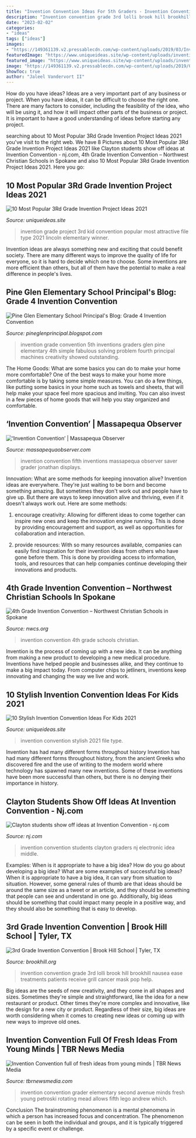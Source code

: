 ```yaml
---
title: "Invention Convention Ideas For 5th Graders - Invention Convention 4th Grade Schools Christian"
description: "Invention convention grade 3rd lolli brook hill brookhill nausea ease treatments patients receive grill cancer mask pop help"
date: "2023-02-02"
categories:
- "ideas"
tags: ["ideas"]
images:
- "https://149361139.v2.pressablecdn.com/wp-content/uploads/2019/03/Invention-Convention2-e1553630912558-768x1024.jpeg"
featuredImage: "https://www.uniqueideas.site/wp-content/uploads/invention-convention-sparks-creative-kids-connecticut-public-radio.jpg"
featured_image: "https://www.uniqueideas.site/wp-content/uploads/invention-convention-sparks-creative-kids-connecticut-public-radio.jpg"
image: "https://149361139.v2.pressablecdn.com/wp-content/uploads/2019/03/Invention-Convention2-e1553630912558-768x1024.jpeg"
ShowToc: true
author: "Jaleel Vandervort II"
---
```



How do you have ideas?
Ideas are a very important part of any business or project. When you have ideas, it can be difficult to choose the right one. There are many factors to consider, including the feasibility of the idea, who will be using it, and how it will impact other parts of the business or project. It is important to have a good understanding of ideas before starting any project.

	

		
searching about 10 Most Popular 3Rd Grade Invention Project Ideas 2021 you've visit to the right web. We have 8 Pictures about 10 Most Popular 3Rd Grade Invention Project Ideas 2021 like Clayton students show off ideas at Invention Convention - nj.com, 4th Grade Invention Convention – Northwest Christian Schools in Spokane and also 10 Most Popular 3Rd Grade Invention Project Ideas 2021. Here you go:
		
    
## 10 Most Popular 3Rd Grade Invention Project Ideas 2021

<img loading=lazy src="https://www.uniqueideas.site/wp-content/uploads/invention-convention-winner-lincoln-elementary-school-1.jpg" onerror="this.onerror=null;this.src='https://tse1.mm.bing.net/th?id=OIP.aIthiZZm1-L3hDnqASTp7QHaIM&amp;pid=15.1';" alt="10 Most Popular 3Rd Grade Invention Project Ideas 2021">

_Source: uniqueideas.site_

>invention grade project 3rd kid convention popular most attractive file type 2021 lincoln elementary winner. 

	

Invention ideas are always something new and exciting that could benefit society. There are many different ways to improve the quality of life for everyone, so it is hard to decide which one to choose. Some inventions are more efficient than others, but all of them have the potential to make a real difference in people's lives.

    
## Pine Glen Elementary School Principal&#039;s Blog: Grade 4 Invention Convention

<img loading=lazy src="http://3.bp.blogspot.com/-nH00hDSYXxM/U6L-zt1sFuI/AAAAAAAAEXQ/N9mVQhpzTLs/s1600/photo%2B4-788948.JPG" onerror="this.onerror=null;this.src='https://tse3.mm.bing.net/th?id=OIP.Wh7PI2gUywztOT6ZTUW97AHaJ4&amp;pid=15.1';" alt="Pine Glen Elementary School Principal&#039;s Blog: Grade 4 Invention Convention">

_Source: pineglenprincipal.blogspot.com_

>invention grade convention 5th inventions graders glen pine elementary 4th simple fabulous solving problem fourth principal machines creativity showed outstanding. 

	

The Home Goods: What are some basics you can do to make your home more comfortable?
One of the best ways to make your home more comfortable is by taking some simple measures. You can do a few things, like putting some basics in your home such as towels and sheets, that will help make your space feel more spacious and inviting. You can also invest in a few pieces of home goods that will help you stay organized and comfortable.

    
## ‘Invention Convention’ | Massapequa Observer

<img loading=lazy src="http://www.massapequaobserver.com/wp-content/uploads/2015/03/Inventions_031115A.jpg" onerror="this.onerror=null;this.src='https://tse4.mm.bing.net/th?id=OIP.60CeY80xY_JXrsZ0CHGotgHaFj&amp;pid=15.1';" alt="‘Invention Convention’ | Massapequa Observer">

_Source: massapequaobserver.com_

>invention convention fifth inventions massapequa observer saver grader jonathan displays. 

	

Innovation: What are some methods for keeping innovation alive?
Invention ideas are everywhere. They're just waiting to be born and become something amazing. But sometimes they don't work out and people have to give up. But there are ways to keep innovation alive and thriving, even if it doesn't always work out. Here are some methods:
1. encourage creativity: Allowing for different ideas to come together can inspire new ones and keep the innovation engine running. This is done by providing encouragement and support, as well as opportunities for collaboration and interaction.

2. provide resources: With so many resources available, companies can easily find inspiration for their invention ideas from others who have gone before them. This is done by providing access to information, tools, and resources that can help companies continue developing their innovations and products.


    
## 4th Grade Invention Convention – Northwest Christian Schools In Spokane

<img loading=lazy src="https://149361139.v2.pressablecdn.com/wp-content/uploads/2019/03/Invention-Convention2-e1553630912558-768x1024.jpeg" onerror="this.onerror=null;this.src='https://tse1.mm.bing.net/th?id=OIP.tBlcvB7cvBB7yf6yV26UkwHaJ4&amp;pid=15.1';" alt="4th Grade Invention Convention – Northwest Christian Schools in Spokane">

_Source: nwcs.org_

>invention convention 4th grade schools christian. 

	

Invention is the process of coming up with a new idea. It can be anything from making a new product to developing a new medical procedure. Inventions have helped people and businesses alike, and they continue to make a big impact today. From computer chips to jetliners, inventions keep innovating and changing the way we live and work.

    
## 10 Stylish Invention Convention Ideas For Kids 2021

<img loading=lazy src="https://www.uniqueideas.site/wp-content/uploads/invention-convention-sparks-creative-kids-connecticut-public-radio.jpg" onerror="this.onerror=null;this.src='https://tse2.mm.bing.net/th?id=OIP.ruVSGA7XRpEg82gxbZxEEQHaJ4&amp;pid=15.1';" alt="10 Stylish Invention Convention Ideas For Kids 2021">

_Source: uniqueideas.site_

>invention convention stylish 2021 file type. 

	

Invention has had many different forms throughout history
Invention has had many different forms throughout history, from the ancient Greeks who discovered fire and the use of writing to the modern world where technology has spawned many new inventions. Some of these inventions have been more successful than others, but there is no denying their importance in history.

    
## Clayton Students Show Off Ideas At Invention Convention - Nj.com

<img loading=lazy src="https://www.nj.com/resizer/11OgEttQWNWeQRod20nXciPCPz8=/1280x0/smart/advancelocal-adapter-image-uploads.s3.amazonaws.com/image.nj.com/home/njo-media/width2048/img/gloucestercounty_impact/photo/-0e888499f212a699.jpg" onerror="this.onerror=null;this.src='https://tse4.mm.bing.net/th?id=OIP.7_be-9D-FTlWnyGB-Or-OQHaFJ&amp;pid=15.1';" alt="Clayton students show off ideas at Invention Convention - nj.com">

_Source: nj.com_

>invention convention students clayton graders nj electronic idea middle. 

	

Examples: When is it appropriate to have a big idea? How do you go about developing a big idea? What are some examples of successful big ideas?
When it is appropriate to have a big idea, it can vary from situation to situation. However, some general rules of thumb are that ideas should be around the same size as a tweet or an article, and they should be something that people can see and understand in one go. Additionally, big ideas should be something that could impact many people in a positive way, and they should also be something that is easy to develop.

    
## 3rd Grade Invention Convention | Brook Hill School | Tyler, TX

<img loading=lazy src="https://www.brookhill.org/wp-content/uploads/2016/04/invention-conventionta-4.jpg" onerror="this.onerror=null;this.src='https://tse3.mm.bing.net/th?id=OIP.AI9wqxo5W4A4HmCfq2u7swHaLH&amp;pid=15.1';" alt="3rd Grade Invention Convention | Brook Hill School | Tyler, TX">

_Source: brookhill.org_

>invention convention grade 3rd lolli brook hill brookhill nausea ease treatments patients receive grill cancer mask pop help. 

	

Big ideas are the seeds of new creativity, and they come in all shapes and sizes. Sometimes they're simple and straightforward, like the idea for a new restaurant or product. Other times they're more complex and innovative, like the design for a new city or product. Regardless of their size, big ideas are worth considering when it comes to creating new ideas or coming up with new ways to improve old ones.

    
## Invention Convention Full Of Fresh Ideas From Young Minds | TBR News Media

<img loading=lazy src="http://tbrnewsmedia.com/wp-content/uploads/2016/03/RotatingHouse2_Petroski_2_25_16w.jpg" onerror="this.onerror=null;this.src='https://tse1.mm.bing.net/th?id=OIP.0bEYBJIBolQru9vE9P5AIgHaE8&amp;pid=15.1';" alt="Invention Convention full of fresh ideas from young minds | TBR News Media">

_Source: tbrnewsmedia.com_

>invention convention grader elementary second avenue minds fresh young petroski rotating mead allows fifth lego andrew which. 

	

Conclusion
The brainstroming phenomenon is a mental phenomena in which a person has increased focus and concentration. The phenomenon can be seen in both the individual and groups, and it is typically triggered by a specific event or challenge.

